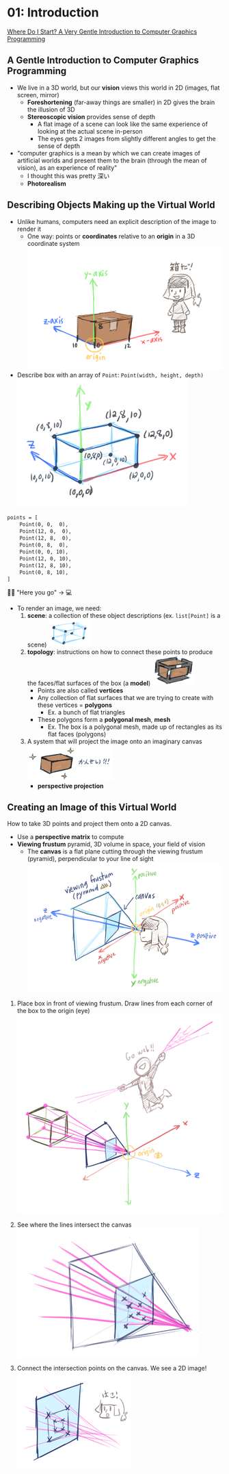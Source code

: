 # 01: Introduction
[Where Do I Start? A Very Gentle Introduction to Computer Graphics Programming](https://www.scratchapixel.com/lessons/3d-basic-rendering/get-started)

## A Gentle Introduction to Computer Graphics Programming
* We live in a 3D world, but our **vision** views this world in 2D (images, flat screen, mirror)
  * **Foreshortening** (far-away things are smaller) in 2D gives the brain the illusion of 3D
  * **Stereoscopic vision** provides sense of depth
    * A flat image of a scene can look like the same experience of looking at the actual scene in-person
    * The eyes gets 2 images from slightly different angles to get the sense of depth
* "computer graphics is a mean by which we can create images of artificial worlds and present them to the brain (through the mean of vision), as an experience of reality"
  * I thought this was pretty 深い
  * **Photorealism**

## Describing Objects Making up the Virtual World
* Unlike humans, computers need an explicit description of the image to render it
  * One way: points or **coordinates** relative to an **origin** in a 3D coordinate system
![A box in 3D space](images/it-is-a-box.png)
* Describe box with an array of `Point`: `Point(width, height, depth)`
<img src="images/box-points.png" width="400px"><br>
```
points = [
    Point(0, 0,  0), 
    Point(12, 0,  0), 
    Point(12, 8,  0), 
    Point(0, 8,  0), 
    Point(0, 0, 10), 
    Point(12, 0, 10), 
    Point(12, 8, 10), 
    Point(0, 8, 10), 
]
```
💁‍♀️ "Here you go" -> 💻
* To render an image, we need:
  1. **scene**: a collection of these object descriptions (ex. `list[Point]` is a scene)
        <img src="images/box-step-1.png" width=100px>
  2. **topology**: instructions on how to connect these points to produce the faces/flat surfaces of the box (a **model**) <img src="images/box-step-2.png" width=100px>
     * Points are also called **vertices**
     * Any collection of flat surfaces that we are trying to create with these vertices = **polygons**
       * Ex. a bunch of flat triangles
     * These polygons form a **polygonal mesh**, **mesh**
       * Ex. The box is a polygonal mesh, made up of rectangles as its flat faces (polygons)
  3. A system that will project the image onto an imaginary canvas <img src="images/box-step-3.png" width=200px>
     * **perspective projection**

## Creating an Image of this Virtual World
How to take 3D points and project them onto a 2D canvas.
* Use a **perspective matrix** to compute
* **Viewing frustum** pyramid, 3D volume in space, your field of vision
  * The **canvas** is a flat plane cutting through the viewing frustum (pyramid), perpendicular to your line of sight
![Viewing Frustum](images/viewing-frustum.png)
1. Place box in front of viewing frustum. Draw lines from each corner of the box to the origin (eye)
![Frustum lines overview](images/frustum-lines-overview.png)

2. See where the lines intersect the canvas
![Frustum lines intersect](images/frustum-lines-intersect.png)

3. Connect the intersection points on the canvas. We see a 2D image!
![Frustum lines connect](images/frustum-lines-connect-2d.png)
